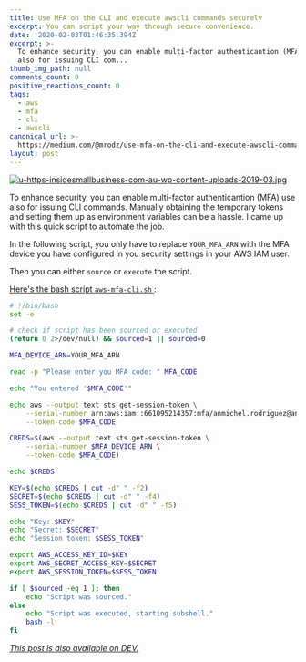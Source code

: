 ```yaml
---
title: Use MFA on the CLI and execute awscli commands securely
excerpt: You can script your way through secure convenience.
date: '2020-02-03T01:46:35.394Z'
excerpt: >-
  To enhance security, you can enable multi-factor authenticantion (MFA) use
  also for issuing CLI com...
thumb_img_path: null
comments_count: 0
positive_reactions_count: 0
tags:
  - aws
  - mfa
  - cli
  - awscli
canonical_url: >-
  https://medium.com/@mrodz/use-mfa-on-the-cli-and-execute-awscli-commands-securely-ef00ecf0e648
layout: post
---
```

[![u-https-insidesmallbusiness-com-au-wp-content-uploads-2019-03.jpg](https://i.postimg.cc/Mpf8NMF0/u-https-insidesmallbusiness-com-au-wp-content-uploads-2019-03.jpg)](https://postimg.cc/PCHc8xhN)

To enhance security, you can enable multi-factor authenticantion (MFA) use also for issuing CLI commands. Manually obtaining the temporary tokens and setting them up as environment variables can be a hassle. I came up with this quick script to automate the job.

In the following script, you only have to replace
`YOUR_MFA_ARN`
 with the MFA device you have configured in you security settings in your AWS IAM user.

Then you can either
`source`
 or
`execute`
 the script.

[Here's the bash script
`aws-mfa-cli.sh`
](https://gist.github.com/siran/0979d1f9aeaa16e7fa7162e16ded6f19):


```bash
# !/bin/bash
set -e

# check if script has been sourced or executed
(return 0 2>/dev/null) && sourced=1 || sourced=0

MFA_DEVICE_ARN=YOUR_MFA_ARN

read -p "Please enter you MFA code: " MFA_CODE

echo "You entered '$MFA_CODE'"

echo aws --output text sts get-session-token \
    --serial-number arn:aws:iam::661095214357:mfa/anmichel.rodriguez@annalect.com \
    --token-code $MFA_CODE

CREDS=$(aws --output text sts get-session-token \
    --serial-number $MFA_DEVICE_ARN \
    --token-code $MFA_CODE)

echo $CREDS

KEY=$(echo $CREDS | cut -d" " -f2)
SECRET=$(echo $CREDS | cut -d" " -f4)
SESS_TOKEN=$(echo $CREDS | cut -d" " -f5)

echo "Key: $KEY"
echo "Secret: $SECRET"
echo "Session token: $SESS_TOKEN"

export AWS_ACCESS_KEY_ID=$KEY
export AWS_SECRET_ACCESS_KEY=$SECRET
export AWS_SESSION_TOKEN=$SESS_TOKEN

if [ $sourced -eq 1 ]; then
    echo "Script was sourced."
else
    echo "Script was executed, starting subshell."
    bash -l
fi
```


*[This post is also available on DEV.](https://dev.to/michrodz/use-mfa-on-the-cli-and-execute-awscli-commands-securely-3i8c)*


<script>
const parent = document.getElementsByTagName('head')[0];
const script = document.createElement('script');
script.type = 'text/javascript';
script.src = 'https://cdnjs.cloudflare.com/ajax/libs/iframe-resizer/4.1.1/iframeResizer.min.js';
script.charset = 'utf-8';
script.onload = function() {
    window.iFrameResize({}, '.liquidTag');
};
parent.appendChild(script);
</script>
